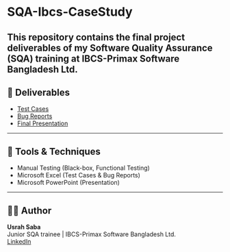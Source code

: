 # SQA-Ibcs-CaseStudy
This repository contains the final project deliverables of my **Software Quality Assurance (SQA)** training
at **IBCS-Primax Software Bangladesh Ltd.**
---

## 📂 Deliverables
- [Test Cases](./Test-Cases/Test-Cases.pdf)  
- [Bug Reports](./Bug-Reports/Bug-Reports.pdf)  
- [Final Presentation](./Presentation/Final-Presentation.pdf)  
---

## 🔧 Tools & Techniques
- Manual Testing (Black-box, Functional Testing)
- Microsoft Excel (Test Cases & Bug Reports)
- Microsoft PowerPoint (Presentation)
---

## 👩‍💻 Author
**Usrah Saba**  
Junior SQA trainee | IBCS-Primax Software Bangladesh Ltd.  
[LinkedIn](https://www.linkedin.com/in/usrah-saba) 
